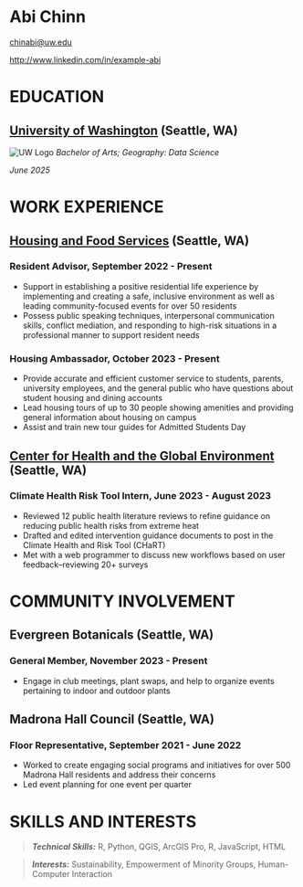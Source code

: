 # Abi Chinn

chinabi@uw.edu

http://www.linkedin.com/in/example-abi

# EDUCATION

## [University of Washington](https://www.washington.edu/) (Seattle, WA)

![UW Logo](https://hsasf.hsa.washington.edu/wp-content/uploads/2018/09/UW-Logo.png)
*Bachelor of Arts; Geography: Data Science*

*June 2025*

# WORK EXPERIENCE

## [Housing and Food Services](https://twww.hfs.washington.edu/Home) (Seattle, WA)

### Resident Advisor, September 2022 - Present

- Support in establishing a positive residential life experience by implementing and creating a safe, inclusive environment as well as leading community-focused events for over 50 residents
- Possess public speaking techniques, interpersonal communication skills, conflict mediation, and responding to high-risk situations in a professional manner to support resident needs

### Housing Ambassador, October 2023 - Present
- Provide accurate and efficient customer service to students, parents, university employees, and the general public who have questions about student housing and dining accounts
- Lead housing tours of up to 30 people showing amenities and providing general information about housing on campus 
- Assist and train new tour guides for Admitted Students Day

## [Center for Health and the Global Environment](https://deohs.washington.edu/change/) (Seattle, WA)

### Climate Health Risk Tool Intern, June 2023 - August 2023
- Reviewed 12 public health literature reviews to refine guidance on reducing public health risks from extreme heat
- Drafted and edited intervention guidance documents to post in the Climate Health and Risk Tool (CHaRT)
- Met with a web programmer to discuss new workflows based on user feedback–reviewing 20+ surveys

# COMMUNITY INVOLVEMENT

## Evergreen Botanicals (Seattle, WA)

### General Member, November 2023 - Present
- Engage in club meetings, plant swaps, and help to organize events pertaining to indoor and outdoor plants

## Madrona Hall Council (Seattle, WA) 

### Floor Representative, September 2021 - June 2022
- Worked to create engaging social programs and initiatives for over 500 Madrona Hall residents and address their concerns
- Led event planning for one event per quarter

# SKILLS AND INTERESTS

> ***Technical Skills:*** R, Python, QGIS, ArcGIS Pro, R, JavaScript, HTML

> ***Interests:*** Sustainability, Empowerment of Minority Groups, Human-Computer Interaction